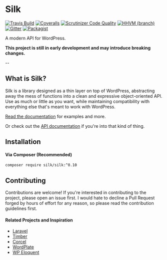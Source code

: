 # Silk

[![Travis Build](https://img.shields.io/travis/aaemnnosttv/silk/master.svg)](https://travis-ci.org/aaemnnosttv/silk)
[![Coveralls](https://img.shields.io/coveralls/aaemnnosttv/silk/master.svg)](https://coveralls.io/github/aaemnnosttv/silk?branch=master)
[![Scrutinizer Code Quality](https://scrutinizer-ci.com/g/aaemnnosttv/silk/badges/quality-score.png?b=master)](https://scrutinizer-ci.com/g/aaemnnosttv/silk/?branch=master)
[![HHVM (branch)](https://img.shields.io/hhvm/silk/silk/master.svg)](http://hhvm.h4cc.de/package/silk/silk)
[![Gitter](https://img.shields.io/gitter/room/aaemnnosttv/silk.svg?maxAge=2592000)](https://gitter.im/aaemnnosttv/silk)
[![Packagist](https://img.shields.io/packagist/v/silk/silk.svg?maxAge=2592000)](https://packagist.org/packages/silk/silk)


A modern API for WordPress.

**This project is still in early development and may introduce breaking changes.**

--

## What is Silk?

Silk is a library designed as a thin layer on top of WordPress, abstracting away the mess of functions into a clean and expressive object-oriented API.  Use as much or little as you want, while maintaining compatibility with everything else that's meant to work with WordPress.

[Read the documentation](https://github.com/aaemnnosttv/silk-docs) for examples and more.

Or check out the [API documentation](https://api.silk.aaemnnost.tv/master/) if you're into that kind of thing.

## Installation

#### Via Composer (Recommended)
```
composer require silk/silk:^0.10
```

## Contributing

Contributions are welcome! If you're interested in contributing to the project, please open an issue first.  I would hate to decline a Pull Request forged by hours of effort for any reason, so please read the contribution guidelines first.

#### Related Projects and Inspiration
- [Laravel](https://laravel.com)
- [Timber](https://github.com/jarednova/timber)
- [Corcel](https://github.com/jgrossi/corcel)
- [WordPlate](https://github.com/wordplate/wordplate)
- [WP Eloquent](https://github.com/tareq1988/wp-eloquent)

